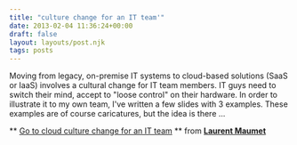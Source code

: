 ```yaml
---
title: "culture change for an IT team'"
date: 2013-02-04 11:36:24+00:00
draft: false
layout: layouts/post.njk
tags: posts
---
```


Moving from legacy, on-premise IT systems to cloud-based solutions (SaaS or IaaS) involves a cultural change for IT team members.
IT guys need to switch their mind, accept to "loose control" on their hardware.
In order to illustrate it to my own team, I've written a few slides with 3 examples.
These examples are of course caricatures, but the idea is there ...




** [Go to cloud culture change for an IT team](http://fr.slideshare.net/lmaumet/go-to-cloud-culture-change-for-an-it-team) ** from **[Laurent Maumet](http://fr.slideshare.net/lmaumet)**




